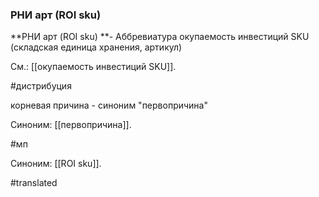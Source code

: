 ### РНИ арт (ROI sku)

**РНИ арт (ROI sku) **- Аббревиатура окупаемость инвестиций SKU (складская единица хранения, артикул)

См.: [[окупаемость инвестиций SKU]].

#дистрибуция

корневая причина - синоним "первопричина"

Синоним: [[первопричина]].

#мп

Синоним: [[ROI sku]].

#translated
